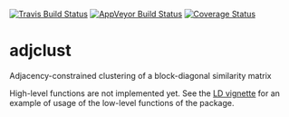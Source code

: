 [![Travis Build Status](https://travis-ci.org/pneuvial/adjclust.svg?branch=develop)](https://travis-ci.org/pneuvial/adjclust)
[![AppVeyor Build Status](https://ci.appveyor.com/api/projects/status/github/pneuvial/adjclust?branch=develop&svg=true)](https://ci.appveyor.com/project/pneuvial/adjclust)
[![Coverage Status](https://img.shields.io/codecov/c/github/pneuvial/adjclust/develop.svg)](https://codecov.io/github/pneuvial/adjclust?branch=develop)

# adjclust

Adjacency-constrained clustering of a block-diagonal similarity matrix

High-level functions are not implemented yet. See the [LD vignette](vignettes/adjclust-LD.Rmd) for an example of usage of the low-level functions of the package.
